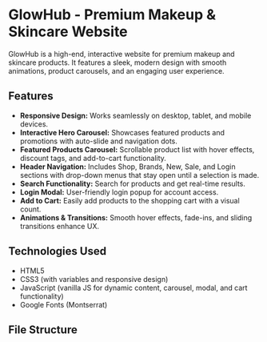 # GlowHub - Premium Makeup & Skincare Website

GlowHub is a high-end, interactive website for premium makeup and skincare products. It features a sleek, modern design with smooth animations, product carousels, and an engaging user experience.

## Features

- **Responsive Design:** Works seamlessly on desktop, tablet, and mobile devices.
- **Interactive Hero Carousel:** Showcases featured products and promotions with auto-slide and navigation dots.
- **Featured Products Carousel:** Scrollable product list with hover effects, discount tags, and add-to-cart functionality.
- **Header Navigation:** Includes Shop, Brands, New, Sale, and Login sections with drop-down menus that stay open until a selection is made.
- **Search Functionality:** Search for products and get real-time results.
- **Login Modal:** User-friendly login popup for account access.
- **Add to Cart:** Easily add products to the shopping cart with a visual count.
- **Animations & Transitions:** Smooth hover effects, fade-ins, and sliding transitions enhance UX.

## Technologies Used

- HTML5
- CSS3 (with variables and responsive design)
- JavaScript (vanilla JS for dynamic content, carousel, modal, and cart functionality)
- Google Fonts (Montserrat)

## File Structure


